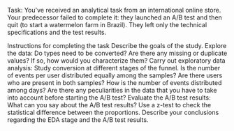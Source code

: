 Task: 
You've received an analytical task from an international online store. Your predecessor failed to complete it: they launched an A/B test and then quit (to start a watermelon farm in Brazil). They left only the technical specifications and the test results.


Instructions for completing the task
Describe the goals of the study.
Explore the data:
Do types need to be converted?
Are there any missing or duplicate values? If so, how would you characterize them?
Carry out exploratory data analysis:
Study conversion at different stages of the funnel.
Is the number of events per user distributed equally among the samples?
Are there users who are present in both samples?
How is the number of events distributed among days?
Are there any peculiarities in the data that you have to take into account before starting the A/B test?
Evaluate the A/B test results:
What can you say about the A/B test results?
Use a z-test to check the statistical difference between the proportions.
Describe your conclusions regarding the EDA stage and the A/B test results.
